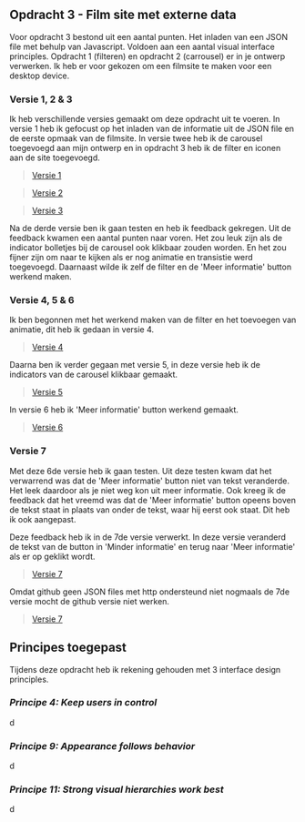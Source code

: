 ## Opdracht 3 - Film site met externe data

Voor opdracht 3 bestond uit een aantal punten. Het inladen van een JSON file met behulp van Javascript. Voldoen aan een aantal visual interface principles. Opdracht 1 (filteren) en opdracht 2 (carrousel) er in je ontwerp verwerken. Ik heb er voor gekozen om een filmsite te maken voor een desktop device.



### Versie 1, 2 & 3

Ik heb verschillende versies gemaakt om deze opdracht uit te voeren. In versie 1 heb ik gefocust op het inladen van de informatie uit de JSON file en de eerste opmaak van de filmsite. In versie twee heb ik de carousel toegevoegd aan mijn ontwerp en in opdracht 3 heb ik de filter en iconen aan de site toegevoegd.

> [Versie 1](https://lisaottenhof.github.io/Frontend-voor-Designers/Opdracht%203/versie%201)

> [Versie 2](https://lisaottenhof.github.io/Frontend-voor-Designers/Opdracht%203/versie%202)

> [Versie 3](https://lisaottenhof.github.io/Frontend-voor-Designers/Opdracht%203/versie%203)

Na de derde versie ben ik gaan testen en heb ik feedback gekregen. Uit de feedback kwamen een aantal punten naar voren.
Het zou leuk zijn als de indicator bolletjes bij de carousel ook klikbaar zouden worden. En het zou fijner zijn om naar te kijken als er nog animatie en transistie werd toegevoegd. Daarnaast wilde ik zelf de filter en de 'Meer informatie' button werkend maken.



### Versie 4, 5 & 6

Ik ben begonnen met het werkend maken van de filter en het toevoegen van animatie, dit heb ik gedaan in versie 4.

> [Versie 4](https://lisaottenhof.github.io/Frontend-voor-Designers/Opdracht%203/versie%204)

Daarna ben ik verder gegaan met versie 5, in deze versie heb ik de indicators van de carousel klikbaar gemaakt. 

> [Versie 5](https://lisaottenhof.github.io/Frontend-voor-Designers/Opdracht%203/versie%205)

In versie 6 heb ik 'Meer informatie' button werkend gemaakt. 

> [Versie 6](https://lisaottenhof.github.io/Frontend-voor-Designers/Opdracht%203/versie%206)



### Versie 7

Met deze 6de versie heb ik gaan testen. Uit deze testen kwam dat het verwarrend was dat de 'Meer informatie' button niet van tekst veranderde. Het leek daardoor als je niet weg kon uit meer informatie. Ook kreeg ik de feedback dat het vreemd was dat de 'Meer informatie' button opeens boven de tekst staat in plaats van onder de tekst, waar hij eerst ook staat. Dit heb ik ook aangepast. 

Deze feedback heb ik in de 7de versie verwerkt. In deze versie veranderd de tekst van de button in 'Minder informatie' en terug naar 'Meer informatie' als er op geklikt wordt. 

> [Versie 7](https://lisaottenhof.github.io/Frontend-voor-Designers/Opdracht%203/versie%207)

Omdat github geen JSON files met http ondersteund niet nogmaals de 7de versie mocht de github versie niet werken.

> [Versie 7](http://tomwesterhof.nl/frontend-lisa/)



## Principes toegepast

Tijdens deze opdracht heb ik rekening gehouden met 3 interface design principles. 

### _Principe 4: Keep users in control_

d


### _Principe 9: Appearance follows behavior_

d


### _Principe 11: Strong visual hierarchies work best_

d

